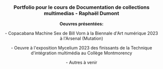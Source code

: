### <p align=center>Portfolio pour le cours de Documentation de collections multimedias - Raphaël Dumont
**<p align=center>Oeuvres présentées:**
<p align=center> - Copacabana Machine Sex de Bill Vorn à la Biennale d'Art numérique 2023 à l'Arsenal (Mutation)
<p align=center> - Oeuvre à l'exposition Mycelium 2023 des finissants de la Technique d'intégration multimédia au Collège Montmorency
<p align=center> - Autres à venir
